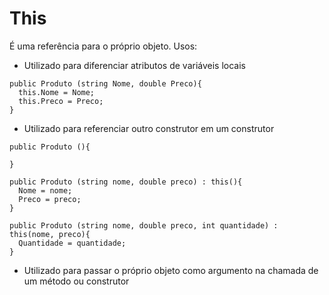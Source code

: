 # This #

É uma referência para o próprio objeto.
Usos:

* Utilizado para diferenciar atributos de variáveis locais

```
public Produto (string Nome, double Preco){
  this.Nome = Nome;
  this.Preco = Preco;
}
```

* Utilizado para referenciar outro construtor em um construtor
```
public Produto (){

}

public Produto (string nome, double preco) : this(){
  Nome = nome;
  Preco = preco;
}

public Produto (string nome, double preco, int quantidade) : this(nome, preco){
  Quantidade = quantidade;
}

```

* Utilizado para passar o próprio objeto como argumento na chamada de um método ou construtor



